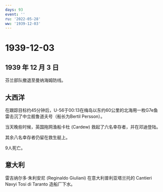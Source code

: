 ```yaml
---
days: 93
event: ''
ru: '2022-05-28'
ww: '1939-12-03'
---
```


# 1939-12-03

## 1939 年 12 月 3 日

芬兰部队撤退至曼纳海姆防线。

## 大西洋

在跟踪目标约45分钟后，U-56于00:13在梅岛以东约60公里的北海用一枚G7e鱼雷击沉了中立舰鲁道夫号（船长为Bertil
Persson）。

当天晚些时候，英国拖网渔船卡杜 (Cardew) 救起了六名幸存者，并在邓迪登陆。

其余八名幸存者仍留在救生艇上。

9人死亡。

## 意大利

雷吉纳尔多·朱利安尼 (Reginaldo Giuliani) 在意大利普利亚塔兰托的 Cantieri
Navyi Tosi di Taranto 造船厂下水。